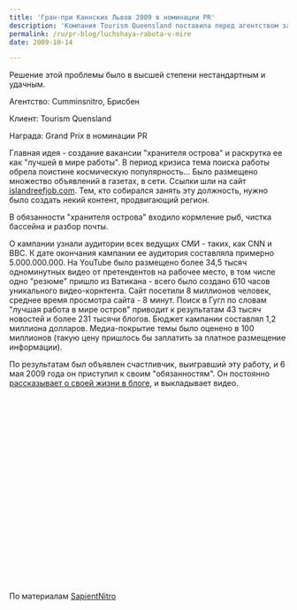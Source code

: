 ```yaml
---
title: 'Гран-при Каннских Львов 2009 в номинации PR'
description: 'Компания Tourism Queensland поставила перед агентством задачу раскрутки бренда островов барьерного рифа - малоисследованного туристического направления. Решение этой проблемы было в высшей степени нестандартным и удачным. Агентство: Cumminsnitro, Брисбен Клиент: Tourism Quensland Награда: Grand Prix в номинации PR'
permalink: /ru/pr-blog/luchshaya-rabota-v-mire
date: 2009-10-14

---
```


Решение этой проблемы было в высшей степени нестандартным и удачным.

Агентство: Cumminsnitro, Брисбен

Клиент: Tourism Quensland

Награда: Grand Prix в номинации PR

Главная идея - создание вакансии "хранителя острова" и раскрутка ее как "лучшей в мире работы". В период кризиса тема поиска работы обрела поистине космическую популярность... Было размещено множество объявлений в газетах, в сети. Ссылки шли на сайт <a href="http://islandreefjob.com">islandreefjob.com</a>. Тем, кто собирался занять эту должность, нужно было создать некий контент, продвигающий регион.

В обязанности "хранителя острова" входило кормление рыб, чистка бассейна и разбор почты.

О кампании узнали аудитории всех ведущих СМИ - таких, как CNN и BBC. К дате окончания кампании ее аудитория составляла примерно 5.000.000.000. На YouTube было размещено более 34,5 тысяч одноминутных видео от претендентов на рабочее место, в том числе одно "резюме" пришло из Ватикана - всего было создано 610 часов уникального видео-корнтента. Сайт посетили 8 миллионов человек, среднее время просмотра сайта - 8 минут. Поиск в Гугл по словам "лучшая работа в мире остров" приводит к результатам 43 тысяч новостей и более 231 тысячи блогов. Бюджет кампании составлял 1,2 миллиона долларов. Медиа-покрытие темы было оценено в 100 миллионов (такую цену пришлось бы заплатить за платное размещение информации).

По результатам был объявлен счастливчик, выигравший эту работу, и 6 мая 2009 года он приступил к своим "обязанностям". Он постоянно <a href="http://www.islandreefjob.com/">рассказывает о своей жизни в блоге</a>, и выкладывает видео.

<object width="560" height="340"><param name="movie" value="http://www.youtube.com/v/iTUUWOV4Vns&hl=ru&fs=1&"></param><param name="allowFullScreen" value="true"></param><param name="allowscriptaccess" value="always"></param><embed src="http://www.youtube.com/v/iTUUWOV4Vns&amp;hl=ru&amp;fs=1&amp;" type="application/x-shockwave-flash" allowscriptaccess="always" allowfullscreen="true" width="560" height="340"></embed></object>

По материалам <a href="http://www.sapientnitro.com.au/work/best-job-in-the-world/"> SapientNitro</a>

